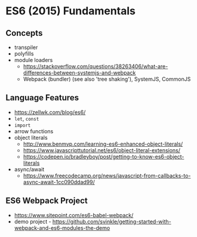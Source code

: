 # ES6 (2015) Fundamentals

## Concepts
- transpiler
- polyfills
- module loaders
  - https://stackoverflow.com/questions/38263406/what-are-differences-between-systemjs-and-webpack
  - Webpack (bundler) (see also 'tree shaking'), SystemJS, CommonJS

## Language Features
- https://zellwk.com/blog/es6/
- `let`, `const`
- `import`
- arrow functions
- object literals
  - http://www.benmvp.com/learning-es6-enhanced-object-literals/
  - https://www.javascripttutorial.net/es6/object-literal-extensions/
  - https://codepen.io/bradleyboy/post/getting-to-know-es6-object-literals
- async/await
  - https://www.freecodecamp.org/news/javascript-from-callbacks-to-async-await-1cc090ddad99/

## ES6 Webpack Project
- https://www.sitepoint.com/es6-babel-webpack/
- demo project - https://github.com/svinkle/getting-started-with-webpack-and-es6-modules-the-demo
